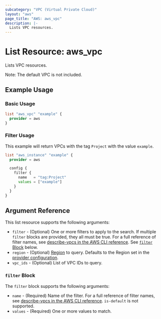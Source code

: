 ```yaml
---
subcategory: "VPC (Virtual Private Cloud)"
layout: "aws"
page_title: "AWS: aws_vpc"
description: |-
  Lists VPC resources.
---
```


# List Resource: aws_vpc

Lists VPC resources.

Note: The default VPC is not included.

## Example Usage

### Basic Usage

```terraform
list "aws_vpc" "example" {
  provider = aws
}
```

### Filter Usage

This example will return VPCs with the tag `Project` with the value `example`.

```terraform
list "aws_instance" "example" {
  provider = aws

  config {
    filter {
      name   = "tag:Project"
      values = ["example"]
    }
  }
}
```

## Argument Reference

This list resource supports the following arguments:

* `filter` - (Optional) One or more filters to apply to the search.
  If multiple `filter` blocks are provided, they all must be true.
  For a full reference of filter names, see [describe-vpcs in the AWS CLI reference][describe-vpcs].
  See [`filter` Block](#filter-block) below.
* `region` - (Optional) [Region](https://docs.aws.amazon.com/general/latest/gr/rande.html#regional-endpoints) to query.
  Defaults to the Region set in the [provider configuration](https://registry.terraform.io/providers/hashicorp/aws/latest/docs#aws-configuration-reference).
* `vpc_ids` - (Optional) List of VPC IDs to query.

### `filter` Block

The `filter` block supports the following arguments:

* `name` - (Required) Name of the filter.
  For a full reference of filter names, see [describe-vpcs in the AWS CLI reference][describe-vpcs].
  `is-default` is not supported.
* `values` - (Required) One or more values to match.

[describe-vpcs]: http://docs.aws.amazon.com/cli/latest/reference/ec2/describe-vpcs.html
